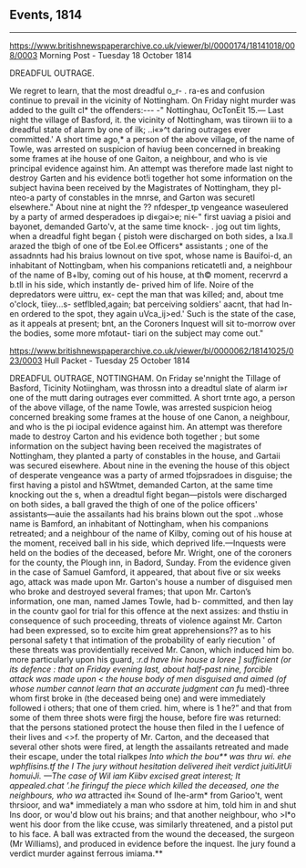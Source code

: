 ## Events, 1814



---


https://www.britishnewspaperarchive.co.uk/viewer/bl/0000174/18141018/008/0003
Morning Post - Tuesday 18 October 1814

DREADFUL OUTRAGE.

We regret to learn, that the most dreadful o_r- . ra-es and confusion continue to prevail in the vicinity of Nottingham. On Friday night murder was added to the guilt cl* the offenders:--- -" Nottinghau, OcTonEit 15.— Last night the village of Basford, it. the vicinity of Nottingham, was tiirown iii to a dreadful state of alarm by one of ilk; ..i«»^t daring outrages ever committed.' A short time ago,* a person of the above village, of the name of Towle, was arrested on suspicion of haviug been concerned in breaking some frames at ihe house of one Gaiton, a neighbour, and who is vie principal evidence against him. An attempt was therefore made last night to destroy Garten and his evidence bot!i together hot some information on the subject havina been received by the Magistrates of Nottingham, they pl-nteo-a party of constables in the mnrse, and Garton was securetl elsewhere." About nine at night the ?? nfdesper_tp vengeance waseulered by a party of armed desperadoes ip di«gai>e; ni<-" first uaviag a pisioi and bayonet, demanded Garto'v, at the same time knock- . jog out tim lights, when a dreadful fight began { pistoh were discharged on both sides, a lxa.ll arazed the tbigh of one of tbe Eol.ee Officers* assistants ; one of the assadnnts had his braius lownout on tive spot, whose name is Bauifoi-d, an inhabitant of Nottingbam, when his companions reticatetli and, a neighbour of the name of B+lby, coming out of his house, at th© moment, recervrd a b.tll in his side, which instantly de- prived him of life. Noire of the depredators were uittru, ex- cept the man that was killed; and, about tme o'clock, tiiey...s- setflbled,again; bat perceiving soldiers' aacnt, that had In-en ordered to the spot, they again uVca_ij>ed.' Such is the state of the case, as it appeals at present; bnt, an the Coroners Inquest will sit to-morrow over the bodies, some more mfotaut- tiari on the subject may come out."

https://www.britishnewspaperarchive.co.uk/viewer/bl/0000062/18141025/023/0003
Hull Packet - Tuesday 25 October 1814

DREADFUL OUTRAGE, NOTTINGHAM. On Friday se'nnight the Tillage of Basford, Ticinity Notiingham, was throssn into a dreadtul slate of alarm i»r one of the mutt daring outrages ever committed. A short trnte ago, a person of the above village, of the name Towle, was arrested suspicion heiog concerned breaking some frames at the house of one Canon, a neighbour, and who is the pi iocipal evidence against him. An attempt was therefore made to destroy Carton and his evidence both together ; but some information on the subject having been received the magistrates of Nottingham, they planted a party of constables in the house, and Gartaii was secured eisewhere. About nine in the evening the house of this object of desperate vengeance was a party of armed tfojpsradoes in disguise; the first having a pistol and hSWtmet, demanded Carton, at the same time knocking out the s, when a dreadtul fight began—pistols were discharged on both sides, a ball graved the thigh of one of the police officers' assistants—auie the assailants had his brains blown out the spot ..whose name is Bamford, an inhabitant of Nottingham, when his companions retreated; and a neighbour of the name of Kilby, coming out of his house at the moment, received ball in his side, which deprived life.—Inquests were held on the bodies of the deceased, before Mr. Wright, one of the coroners for the county, the Plough inn, in Badord, Sunday. From the evidence given in the case of Samuel Gamford, it appeared, that about five or six weeks ago, attack was made upon Mr. Garton's house a number of disguised men who broke and destroyed several frames; that upon Mr. Carton’s information, one man, named James Towle, had b- committed, and then lay in the countv gaol for trial for this offence at the next assizes: and thstiu in consequence of such proceeding, threats of violence against Mr. Carton had been expressed, so to excite him great apprehensions?? as to his personal safety t that intimation of the probability of early riecution ' of these threats was providentially received Mr. Canon, which induced him bo. more particularly upon his guard, :*r.d have hi« house a loree ] sufficient (or its defence : that on Friday evening last, about half-past nine, forcible attack was made upon < the house body of men disguised and aimed (of whose number cannot learn that an accurate judgment can f*u med)-three whom first broke in (the deceased being one) and were immediately followed i others; that one of them cried. him, where is 1 he?” and that from some of them three shots were firgj the house, before fire was returned: that the persons stationed protect the house then filed in the I uefence of their lives and <>f. the property of Mr. Carton, and the deceased that several other shots were fired, at length the assailants retreated and made their escape, under the total rialkpe*s Into which the bou** was thru wi. ehe wphflisins.tf the I The jury without hesitation delivered iheit verdict juitiJitUi homuiJi. —The case of Wil iam Kiibv excised great interest; It appealed.chat ’.he firinguf the piece which killed the deceased, one the neighbours, who wa* attracted ih« Sound of Ihe-arm* from Garioo't, went thrsioor, and wa* immediately a man who ssdore at him, told him in and shut Ins door, or wou'd blow out his brains; and that another neighbour, who >l*o went his door from the like ccuse, was similarly threatened, and a pistol put to his face. A ball was extracted from the wound the deceased, the surgeon (Mr Williams), and produced in evidence before the inquest. Ihe jury found a verdict  murder against ferrous imiama.** 


